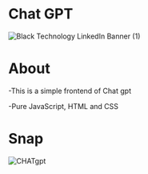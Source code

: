 # Chat GPT
![Black Technology LinkedIn Banner (1)](https://user-images.githubusercontent.com/103346687/235601945-df141725-bc96-405e-8cb5-29789499ce31.png)

# About
-This is a simple frontend of Chat gpt

-Pure JavaScript, HTML and CSS

# Snap
![CHATgpt](https://user-images.githubusercontent.com/103346687/235724324-eb233dda-630f-409f-b978-210c85bfd714.JPG)

